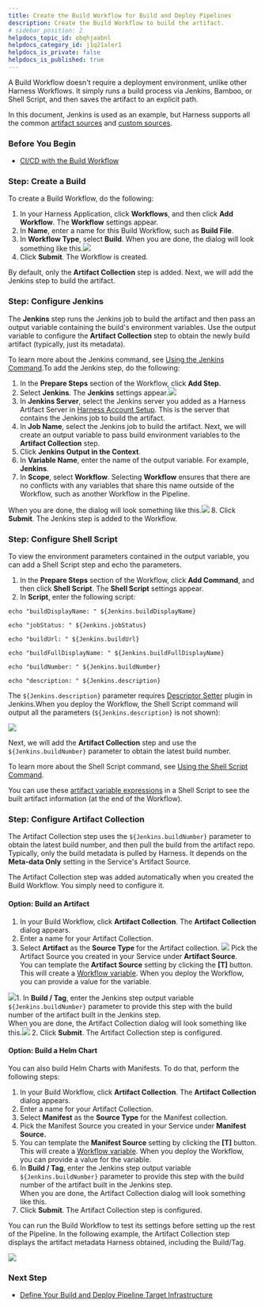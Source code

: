 ```yaml
---
title: Create the Build Workflow for Build and Deploy Pipelines
description: Create the Build Workflow to build the artifact.
# sidebar_position: 2
helpdocs_topic_id: obqhjaabnl
helpdocs_category_id: j1q21aler1
helpdocs_is_private: false
helpdocs_is_published: true
---
```


A Build Workflow doesn't require a deployment environment, unlike other Harness Workflows. It simply runs a build process via Jenkins, Bamboo, or Shell Script, and then saves the artifact to an explicit path.

In this document, Jenkins is used as an example, but Harness supports all the common [artifact sources](https://docs.harness.io/article/7dghbx1dbl-configuring-artifact-server) and [custom sources](https://docs.harness.io/article/jizsp5tsms-custom-artifact-source).

### Before You Begin

* [CI/CD with the Build Workflow](../concepts-cd/deployment-types/ci-cd-with-the-build-workflow.md)

### Step: Create a Build

To create a Build Workflow, do the following:

1. In your Harness Application, click **Workflows**, and then click **Add Workflow**. The **Workflow** settings appear.
2. In **Name**, enter a name for this Build Workflow, such as **Build File**.
3. In **Workflow Type**, select **Build**. When you are done, the dialog will look something like this.![](./static/3-build-workflow-00.png)
4. Click **Submit**. The Workflow is created.

By default, only the **Artifact Collection** step is added. Next, we will add the Jenkins step to build the artifact.

### Step: Configure Jenkins

The **Jenkins** step runs the Jenkins job to build the artifact and then pass an output variable containing the build's environment variables. Use the output variable to configure the **Artifact Collection** step to obtain the newly build artifact (typically, just its metadata).

To learn more about the Jenkins command, see [Using the Jenkins Command](https://docs.harness.io/article/5fzq9w0pq7-using-the-jenkins-command).To add the Jenkins step, do the following:

1. In the **Prepare Steps** section of the Workflow, click **Add Step**.
2. Select **Jenkins**. The **Jenkins** settings appear.![](./static/3-build-workflow-01.png)
3. In **Jenkins Server**, select the Jenkins server you added as a Harness Artifact Server in [Harness Account Setup](1-harness-accountsetup.md). This is the server that contains the Jenkins job to build the artifact.
4. In **Job Name**, select the Jenkins job to build the artifact. Next, we will create an output variable to pass build environment variables to the **Artifact Collection** step.
5. Click **Jenkins Output in the Context**.
6. In **Variable Name**, enter the name of the output variable. For example, **Jenkins**.
7. In **Scope**, select **Workflow**. Selecting **Workflow** ensures that there are no conflicts with any variables that share this name outside of the Workflow, such as another Workflow in the Pipeline.  
  
When you are done, the dialog will look something like this.![](./static/3-build-workflow-02.png)
8. Click **Submit**. The Jenkins step is added to the Workflow.

### Step: Configure Shell Script

To view the environment parameters contained in the output variable, you can add a Shell Script step and echo the parameters.

1. In the **Prepare Steps** section of the Workflow, click **Add Command**, and then click **Shell Script**. The **Shell Script** settings appear.
2. In **Script**, enter the following script:  
  

```
echo "buildDisplayName: " ${Jenkins.buildDisplayName}  
  
echo "jobStatus: " ${Jenkins.jobStatus}  
  
echo "buildUrl: " ${Jenkins.buildUrl}  
  
echo "buildFullDisplayName: " ${Jenkins.buildFullDisplayName}  
  
echo "buildNumber: " ${Jenkins.buildNumber}  
  
echo "description: " ${Jenkins.description}
```

The `${Jenkins.description}` parameter requires [Descriptor Setter](https://wiki.jenkins.io/display/JENKINS/Description+Setter+Plugin) plugin in Jenkins.When you deploy the Workflow, the Shell Script command will output all the parameters (`${Jenkins.description}` is not shown):

![](./static/3-build-workflow-03.png)

Next, we will add the **Artifact Collection** step and use the `${Jenkins.buildNumber}` parameter to obtain the latest build number.

To learn more about the Shell Script command, see [Using the Shell Script Command](https://docs.harness.io/article/1fjrjbau7x-capture-shell-script-step-output).

You can use these [artifact variable expressions](https://docs.harness.io/article/9dvxcegm90-variables#artifact) in a Shell Script to see the built artifact information (at the end of the Workflow).

### Step: Configure Artifact Collection

The Artifact Collection step uses the `${Jenkins.buildNumber}` parameter to obtain the latest build number, and then pull the build from the artifact repo. Typically, only the build metadata is pulled by Harness. It depends on the **Meta-data Only** setting in the Service's Artifact Source.

The Artifact Collection step was added automatically when you created the Build Workflow. You simply need to configure it.

#### Option: Build an Artifact

1. In your Build Workflow, click **Artifact Collection**. The **Artifact Collection** dialog appears.
2. Enter a name for your Artifact Collection.
3. Select **Artifact** as the **Source Type** for the Artifact collection.
   ![](./static/3-build-workflow-04.png)
   Pick the Artifact Source you created in your Service under **Artifact Source**.  
You can template the **Artifact Source** setting by clicking the **[T]** button. This will create a [Workflow variable](https://docs.harness.io/article/766iheu1bk-add-workflow-variables-new-template). When you deploy the Workflow, you can provide a value for the variable.

![](./static/3-build-workflow-05.png)1. In **Build / Tag**, enter the Jenkins step output variable `${Jenkins.buildNumber}` parameter to provide this step with the build number of the artifact built in the Jenkins step.  
When you are done, the Artifact Collection dialog will look something like this.![](./static/3-build-workflow-06.png)
2. Click **Submit**. The Artifact Collection step is configured.

#### Option: Build a Helm Chart

You can also build Helm Charts with Manifests. To do that, perform the following steps:

1. In your Build Workflow, click **Artifact Collection**. The **Artifact Collection** dialog appears.
2. Enter a name for your Artifact Collection.
3. Select **Manifest** as the **Source Type** for the Manifest collection.
4. Pick the Manifest Source you created in your Service under **Manifest Source.**
5. You can template the **Manifest Source** setting by clicking the **[T]** button. This will create a [Workflow variable](https://docs.harness.io/article/766iheu1bk-add-workflow-variables-new-template). When you deploy the Workflow, you can provide a value for the variable.
6. In **Build / Tag**, enter the Jenkins step output variable `${Jenkins.buildNumber}` parameter to provide this step with the build number of the artifact built in the Jenkins step.  
When you are done, the Artifact Collection dialog will look something like this.
7. Click **Submit**. The Artifact Collection step is configured.

You can run the Build Workflow to test its settings before setting up the rest of the Pipeline. In the following example, the Artifact Collection step displays the artifact metadata Harness obtained, including the Build/Tag. 

![](./static/3-build-workflow-07.png)

### Next Step

* [Define Your Build and Deploy Pipeline Target Infrastructure](4-environment.md)

